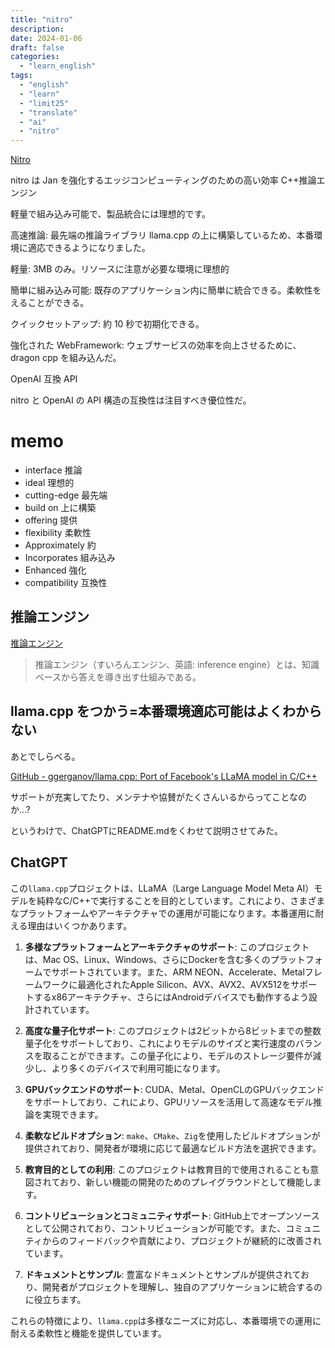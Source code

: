 ```yaml
---
title: "nitro"
description:
date: 2024-01-06
draft: false
categories:
  - "learn_english"
tags:
  - "english"
  - "learn"
  - "limit25"
  - "translate"
  - "ai"
  - "nitro"
---
```


[Nitro](https://nitro.jan.ai/docs/)

nitro は Jan を強化するエッジコンピューティングのための高い効率 C++推論エンジン

軽量で組み込み可能で、製品統合には理想的です。

高速推論: 最先端の推論ライブラリ llama.cpp の上に構築しているため、本番環境に適応できるようになりました。

軽量: 3MB のみ。リソースに注意が必要な環境に理想的

簡単に組み込み可能: 既存のアプリケーション内に簡単に統合できる。柔軟性をえることができる。

クイックセットアップ: 約 10 秒で初期化できる。

強化された WebFramework: ウェブサービスの効率を向上させるために、dragon cpp を組み込んだ。

OpenAI 互換 API

nitro と OpenAI の API 構造の互換性は注目すべき優位性だ。

# memo

- interface 推論
- ideal 理想的
- cutting-edge 最先端
- build on 上に構築
- offering 提供
- flexibility 柔軟性
- Approximately 約
- Incorporates 組み込み
- Enhanced 強化
- compatibility 互換性

## 推論エンジン

[推論エンジン](https://ja.wikipedia.org/wiki/%E6%8E%A8%E8%AB%96%E3%82%A8%E3%83%B3%E3%82%B8%E3%83%B3)

> 推論エンジン（すいろんエンジン、英語: inference engine）とは、知識ベースから答えを導き出す仕組みである。

## llama.cpp をつかう=本番環境適応可能はよくわからない

あとでしらべる。

[GitHub - ggerganov/llama.cpp: Port of Facebook&#39;s LLaMA model in C/C++](https://github.com/ggerganov/llama.cpp#description)

サポートが充実してたり、メンテナや協賛がたくさんいるからってことなのか...?

というわけで、ChatGPTにREADME.mdをくわせて説明させてみた。

## ChatGPT

この`llama.cpp`プロジェクトは、LLaMA（Large Language Model Meta AI）モデルを純粋なC/C++で実行することを目的としています。これにより、さまざまなプラットフォームやアーキテクチャでの運用が可能になります。本番運用に耐える理由はいくつかあります。

1. **多様なプラットフォームとアーキテクチャのサポート**: このプロジェクトは、Mac OS、Linux、Windows、さらにDockerを含む多くのプラットフォームでサポートされています。また、ARM NEON、Accelerate、Metalフレームワークに最適化されたApple Silicon、AVX、AVX2、AVX512をサポートするx86アーキテクチャ、さらにはAndroidデバイスでも動作するよう設計されています。

2. **高度な量子化サポート**: このプロジェクトは2ビットから8ビットまでの整数量子化をサポートしており、これによりモデルのサイズと実行速度のバランスを取ることができます。この量子化により、モデルのストレージ要件が減少し、より多くのデバイスで利用可能になります。

3. **GPUバックエンドのサポート**: CUDA、Metal、OpenCLのGPUバックエンドをサポートしており、これにより、GPUリソースを活用して高速なモデル推論を実現できます。

4. **柔軟なビルドオプション**: `make`、`CMake`、`Zig`を使用したビルドオプションが提供されており、開発者が環境に応じて最適なビルド方法を選択できます。

5. **教育目的としての利用**: このプロジェクトは教育目的で使用されることも意図されており、新しい機能の開発のためのプレイグラウンドとして機能します。

6. **コントリビューションとコミュニティサポート**: GitHub上でオープンソースとして公開されており、コントリビューションが可能です。また、コミュニティからのフィードバックや貢献により、プロジェクトが継続的に改善されています。

7. **ドキュメントとサンプル**: 豊富なドキュメントとサンプルが提供されており、開発者がプロジェクトを理解し、独自のアプリケーションに統合するのに役立ちます。

これらの特徴により、`llama.cpp`は多様なニーズに対応し、本番環境での運用に耐える柔軟性と機能を提供しています。
